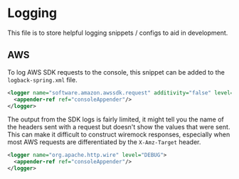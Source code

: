 # Logging

This file is to store helpful logging snippets / configs to aid in development. 

## AWS

To log AWS SDK requests to the console, this snippet can be added to the `logback-spring.xml` file.

```xml
<logger name="software.amazon.awssdk.request" additivity="false" level="DEBUG">
  <appender-ref ref="consoleAppender"/>
</logger>
```

The output from the SDK logs is fairly limited, it might tell you the name of the headers sent with a request but 
doesn't show the values that were sent. This can make it difficult to construct wiremock responses, especially when most 
AWS requests are differentiated by the `X-Amz-Target` header.
```xml
<logger name="org.apache.http.wire" level="DEBUG">
  <appender-ref ref="consoleAppender"/>
</logger>
```


